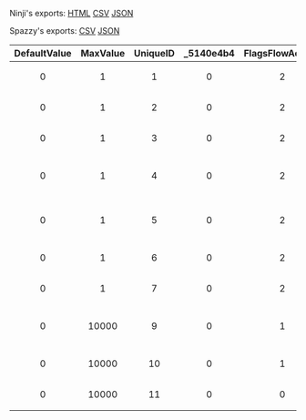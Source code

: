 Ninji's exports: [HTML](https://wuffs.org/acnh/bcsv_140/html/EventFlagsHouseParam.html) [CSV](https://wuffs.org/acnh/bcsv_140/csv/EventFlagsHouseParam.csv) [JSON](https://wuffs.org/acnh/bcsv_140/json/EventFlagsHouseParam.json)

Spazzy's exports: [CSV](https://github.com/McSpazzy/acnh-csv/blob/master/EventFlagsHouseParam.csv) [JSON](https://github.com/McSpazzy/acnh-json/blob/master/EventFlagsHouseParam.json)

| DefaultValue | MaxValue | UniqueID | _5140e4b4 | FlagsFlowAccess | Key | Name |
|:--:|:--:|:--:|:--:|:--:|:--:|:--:|
| 0 | 1 | 1 | 0 | 2 | 'HouseOrder1' | 'テント→6x6増築申込' | 
| 0 | 1 | 2 | 0 | 2 | 'HouseOrder2' | '6x6→8x8増築申込' | 
| 0 | 1 | 3 | 0 | 2 | 'HouseOrder3' | '8x8→8x8+奥増築申込' | 
| 0 | 1 | 4 | 0 | 2 | 'HouseOrder4' | '8x8+奥→8x8+奥左増築申込' | 
| 0 | 1 | 5 | 0 | 2 | 'HouseOrder5' | '8x8+奥左→8x8+奥左右増築申込' | 
| 0 | 1 | 6 | 0 | 2 | 'HouseOrder6' | '8x8+奥左右→2F増築申込' | 
| 0 | 1 | 7 | 0 | 2 | 'HouseOrder7' | '2F→地下増築申込' | 
| 0 | 10000 | 9 | 0 | 1 | 'CountHouseBuild' | 'テントから家になって何日目か' | 
| 0 | 10000 | 10 | 0 | 1 | 'CountUnderGroundBuild' | '地下室ができて何日目か' | 
| 0 | 10000 | 11 | 0 | 0 | 'CountHouseExtension' | '最後に増築してからの日数' | 
